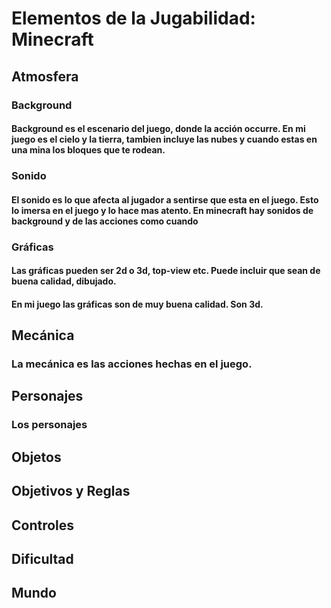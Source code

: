 # Elementos de la Jugabilidad: Minecraft 

## Atmosfera 

### Background 
#### Background es el escenario del juego, donde la acción occurre. En mi juego es el cielo y la tierra, tambien incluye las nubes y cuando estas en una mina los bloques que te rodean. 

### Sonido 
#### El sonido es lo que afecta al jugador a sentirse que esta en el juego. Esto lo imersa en el juego y lo hace mas atento. En minecraft hay sonidos de background y de las acciones como cuando  

### Gráficas 
#### Las gráficas pueden ser 2d o 3d, top-view etc. Puede incluir que sean de buena calidad, dibujado.  
#### En mi juego las gráficas son de muy buena calidad. Son 3d. 

## Mecánica 
### La mecánica es las acciones hechas en el juego. 
###

## Personajes 
### Los personajes 
###

## Objetos 
### 
###

## Objetivos y Reglas 
### 
###

## Controles 
###
###

## Dificultad 
### 
###

## Mundo 
### 
###
